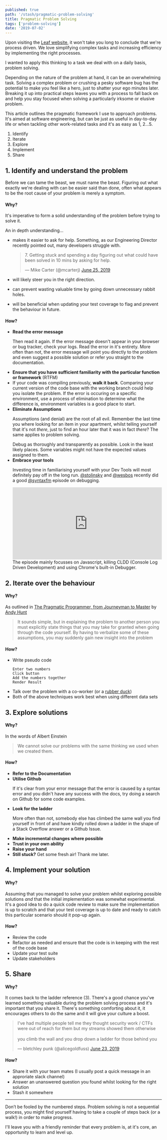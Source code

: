 ```yaml
---
published: true
path: '/stash/pragmatic-problem-solving'
title: Pragmatic Problem Solving
tags: ['problem-solving']
date: '2019-07-02'
---
```


Upon visiting the [Leaf website](http://www.weareleaf.com), it won't take you long to conclude that we're process driven. We love simplifying complex tasks and increasing efficiency by implementing the right processes.

I wanted to apply this thinking to a task we deal with on a daily basis, problem solving.

Depending on the nature of the problem at hand, it can be an overwhelming task. Solving a complex problem or crushing a pesky software bug has the potential to make you feel like a hero, just to shatter your ego minutes later. Breaking it up into practical steps leaves you with a process to fall back on and help you stay focused when solving a particularly irksome or elusive problem.

This article outlines the pragmatic framework I use to approach problems. It's aimed at software engineering, but can be just as useful in day-to-day life or when tackling other work-related tasks and it's as easy as 1, 2...5.

<ol>
  <li>Identify</li>
  <li>Iterate</li>
  <li>Explore</li>
  <li>Implement</li>
  <li>Share</li>
</ol>

## 1. Identify and understand the problem

Before we can tame the beast, we must name the beast. Figuring out what exactly we're dealing with can be easier said than done, often what appears to be the root cause of your problem is merely a symptom.

#### Why?

It's imperative to form a solid understanding of the problem before trying to solve it.

<p>
  An in depth understanding...
  <ul>
    <li>
      <p>makes it easier to ask for help. Something, as our Engineering Director recently pointed out, many developers struggle with.</p>
      <blockquote class="twitter-tweet"><p lang="en" dir="ltr">7. Getting stuck and spending a day figuring out what could have been solved in 10 mins by asking for help.</p>&mdash; Mike Carter (@mcarterj) <a href="https://twitter.com/mcarterj/status/1143626584655650816?ref_src=twsrc%5Etfw">June 25, 2019</a></blockquote> <script async src="https://platform.twitter.com/widgets.js" charset="utf-8"></script>
    </li>
    <li>
      will likely steer you in the right direction.
    </li>
    <li>
      <p>can prevent wasting valuable time by going down  unnecessary rabbit holes.</p>
    </li>
    <li>
      <p>will be beneficial when updating your test coverage to flag and prevent the behaviour in future.</p>
    </li>
  </ul>
</p>

#### How?

<ul>
  <li><b>Read the error message</b><p>Then read it again. If the error message doesn't appear in your browser or bug tracker, check your logs. Read the error in it's entirety. More often than not, the error message will point you directly to the problem and even suggest a possible solution or refer you straight to the documentation.</p>
  </li>
  <li><b>Ensure that you have sufficient familiarity with the particular function or framework</b> (RTFM)</li>
  <li>
    If your code was compiling previously, <b>walk it back</b>. Comparing your current version of the code base with the working branch could help you isolate the problem. If the error is occuring on a specific environment, use a process of elimination to determine what the difference is, environment variables is a good place to start.
  </li>
  <li>
    <b>Eliminate Assumptions</b>
    <p>
      Assumptions (and denial) are the root of all evil. Remember the last time you where looking for an item in your apartment, whilst telling yourself that it's not <i>there</i>, just to find an hour later that it was in fact <i>there</i>? The same applies to problem solving.
    </p>
    Debug as thoroughly and transparently as possible. Look in the least likely places. Some variables might not have the expected values assigned to them.
  </li>
  <li>
    <b>Embrace your tools</b>
    <p>Investing time in familiarising yourself with your Dev Tools will most definitely pay off in the long run. <a href="https://twitter.com/stolinski"  target="_blank" >@stolinsky</a> and <a href="https://twitter.com/wesbos"  target="_blank" >@wesbos</a> recently did a good <a href="https://twitter.com/syntaxfm"  target="_blank" >@syntaxfm</a> episode on debugging.</p>
    </p>
    <iframe src="https://open.spotify.com/embed-podcast/episode/3xo35XDcLxlODRItBSEQEb" width="100%" height="232" frameborder="0" allowtransparency="true" allow="encrypted-media"></iframe>
    The episode mainly focusses on Javascript, killing CLDD (Console Log Driven Development) and using Chrome's built-in Debugger.
  </li>
</ul>

## 2. Iterate over the behaviour

#### Why?

As outlined in <a href="https://pragprog.com/book/tpp20/the-pragmatic-programmer-20th-anniversary-edition" target="_blank">The Pragmatic Programmer, from Journeyman to Master</a> by <a href="https://twitter.com/pragmaticandy" target="_blank">Andy Hunt</a>

<blockquote>It sounds simple, but in explaining the problem to another person you must explicitly state things that you may take for
granted when going through the code yourself. By having to verbalize some of these assumptions, you may suddenly
gain new insight into the problem</blockquote>

#### How?

<ul>
<li>Write pseudo code</li>

```
Enter two numbers
Click button
Add the numbers together
Render Result
```

<li>Talk over the problem with a co-worker (or a <a href="https://en.wikipedia.org/wiki/Rubber_duck_debugging" target="_blank">rubber duck</a>)</li>
<li>Both of the above techniques work best when using different data sets</li>
</ul>

## 3. Explore solutions

#### Why?

In the words of Albert Einstein

<blockquote>We cannot solve our problems with the same thinking we used when we created them.</blockquote>

#### How?

<ul>
  <li><b>Refer to the Documentation</b></li>
  <li><b>Utilise Github</b>
  <p>If it's clear from your error message that the error is caused by a syntax error and you didn't have any success with the docs, try doing a search on Github for some code examples.</p>
  </li>
  <li><b>Look for the ladder</b>
  <p>More often than not, somebody else has climbed the same wall you find yourself in front of and have kindly rolled down a ladder in the shape of a Stack Overflow answer or a Github Issue.</p>
  </li>
  <li><b>Make incremental changes where possible</b></li>
  <li><b>Trust in your own ability</b></li>
  <li><b>Raise your hand</b></li>
  <li><b>Still stuck?</b> Get some fresh air! Thank me later.</li>
</ul>

## 4. Implement your solution

#### Why?

Assuming that you managed to solve your problem whilst exploring possible solutions <i>and</i> that the initial implementation was somewhat experimental. It's a good idea to do a quick code review to make sure the implementation is up to scratch and that your test coverage is up to date and ready to catch this particular scenario should it pop-up again.

#### How?

<ul>
  <li>Review the code</li>
  <li>Refactor as needed and ensure that the code is in keeping with the rest of the code base</li>
  <li>Update your test suite</li>
  <li>Update stakeholders</li>
</ul>

## 5. Share

#### Why?

It comes back to the ladder reference (3). There's a good chance you've learned something valuable during the problem solving process and it's important that you share it. There's something comforting about it, it encourages others to do the same and it will give your culture a boost.

<blockquote class="twitter-tweet"><p lang="en" dir="ltr">I&#39;ve had multiple people tell me they thought security work / CTFs were out of reach for them but my streams showed them otherwise <br><br>you climb the wall and you drop down a ladder for those behind you</p>&mdash; bletchley punk (@alicegoldfuss) <a href="https://twitter.com/alicegoldfuss/status/1142872874832674818?ref_src=twsrc%5Etfw">June 23, 2019</a></blockquote> <script async src="https://platform.twitter.com/widgets.js" charset="utf-8"></script>

#### How?

<ul>
  <li>Share it with your team mates (I usually post a quick message in an approriate slack channel)</li>
  <li>Answer an unanswered question you found whilst looking for the right solution</li>
  <li>Stash it somewhere</li>
</ul>

<hr>

Don’t be fooled by the numbered steps. Problem solving is not a sequential process, you might find yourself having to take a couple of steps back (or a walk!) in order to make progress.

I'll leave you with a friendly reminder that every problem is, at it's core, an opportunity to learn and level up.
